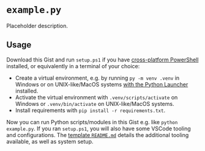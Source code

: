 # `example.py`

Placeholder description.

## Usage

Download this Gist and run `setup.ps1` if you have [cross-platform PowerShell](https://learn.microsoft.com/en-us/powershell/scripting/install/installing-powershell) installed, or equivalently in a terminal of your choice:

- Create a virtual environment, e.g. by running `py -m venv .venv` in Windows or on UNIX-like/MacOS systems [with the Python Launcher](https://python-launcher.app/) installed.
- Activate the virtual environment with `.venv/scripts/activate` on Windows or `.venv/bin/activate` on UNIX-like/MacOS systems.
- Install requirements with `pip install -r requirements.txt`.

Now you can run Python scripts/modules in this Gist e.g. like `python example.py`. If you ran `setup.ps1`, you will also have some VSCode tooling and configurations. The [template `README.md`](../README.md) details the additional tooling available, as well as system setup.
